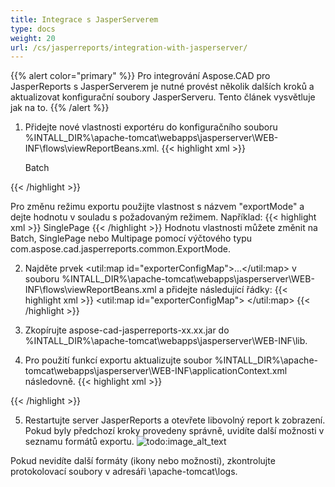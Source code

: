 ```yaml
---
title: Integrace s JasperServerem
type: docs
weight: 20
url: /cs/jasperreports/integration-with-jasperserver/
---
```

{{% alert color="primary" %}}
Pro integrování Aspose.CAD pro JasperReports s JasperServerem je nutné provést několik dalších kroků a aktualizovat konfigurační soubory JasperServeru. Tento článek vysvětluje jak na to.
{{% /alert %}}
1. Přidejte nové vlastnosti exportéru do konfiguračního souboru %INTALL_DIR%\apache-tomcat\webapps\jasperserver\WEB-INF\flows\viewReportBeans.xml.
{{< highlight xml >}}
    <!--JPG-->
    <bean id="reportASJpegExporter" class="com.aspose.cad.jasperreports.jpg.ASReportJpegExporter"
          parent="baseReportExporter">
        <property name="exportParameters" ref="jpgExportParameters"/>
        <property name="exportMode">
            <value type="com.aspose.cad.jasperreports.common.ExportMode">Batch</value>
        </property>
    </bean>

    <!-- zbylý kód vynechán pro zjednodušení -->

    <bean id="wmfASExporterParameters" class="com.jaspersoft.jasperserver.war.action.ExporterConfigurationBean">
        <property name="descriptionKey" value="WMF - Export obrázku z Aspose.CAD"/>
        <property name="parameterDialogName" value="wmfExportParams"/>
        <property name="exportParameters" ref="wmfExportParameters"/>
        <property name="currentExporter" ref="reportASWmfExporter"/>
    </bean>
{{< /highlight >}}

Pro změnu režimu exportu použijte vlastnost s názvem "exportMode" a dejte hodnotu v souladu s požadovaným režimem.
Například:
{{< highlight xml >}}
    <property name="exportMode">
        <value type="com.aspose.cad.jasperreports.common.ExportMode">SinglePage</value>
    </property>
{{< /highlight >}}
Hodnotu vlastnosti můžete změnit na Batch, SinglePage nebo Multipage pomocí výčtového typu com.aspose.cad.jasperreports.common.ExportMode.

2. Najděte prvek <util:map id="exporterConfigMap">...</util:map> v souboru %INTALL_DIR%\\apache-tomcat\webapps\jasperserver\WEB-INF\flows\viewReportBeans.xml a přidejte následující řádky:
{{< highlight xml >}}
    <util:map id="exporterConfigMap">
        <!-- komentáře odstraněny pro zjednodušení -->
        <entry key="as_jpg" value-ref="jpgASExporterParameters"/>
        <!-- zbylé položky exportérů vynechány pro zjednodušení -->
    </util:map>
{{< /highlight >}}

3. Zkopírujte aspose-cad-jasperreports-xx.xx.jar do %INTALL_DIR%\apache-tomcat\webapps\jasperserver\WEB-INF\lib.
4. Pro použití funkcí exportu aktualizujte soubor %INTALL_DIR%\apache-tomcat\webapps\jasperserver\WEB-INF\applicationContext.xml následovně.
{{< highlight xml >}}
    <bean id="jpgExportParameters" class="com.aspose.cad.jasperreports.jpg.ASJpegExportParametersBean">
        <!-- Komentáře vynechány pro zjednodušení -->
    </bean>

    <!-- zbylé položky exportérů vynechány pro zjednodušení -->
{{< /highlight >}}

5. Restartujte server JasperReports a otevřete libovolný report k zobrazení. Pokud byly předchozí kroky provedeny správně, uvidíte další možnosti v seznamu formátů exportu.
![todo:image_alt_text](/_assets/jasper/ExportReportView.png)

Pokud nevidíte další formáty (ikony nebo možnosti), zkontrolujte protokolovací soubory v adresáři \apache-tomcat\logs.